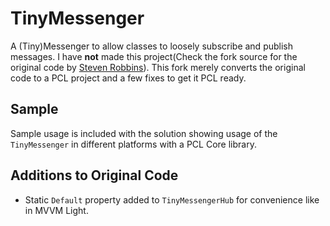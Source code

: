 TinyMessenger
=====================================
A (Tiny)Messenger to allow classes to loosely subscribe and publish messages.
I have **not** made this project(Check the fork source for the original code by [Steven Robbins](https://github.com/grumpydev)). This fork merely converts the original code to a PCL project and a few fixes to get it PCL ready.

## Sample

Sample usage is included with the solution showing usage of the `TinyMessenger` in different platforms with a PCL Core library.

## Additions to Original Code

 - Static `Default` property added to `TinyMessengerHub` for convenience like in MVVM Light.